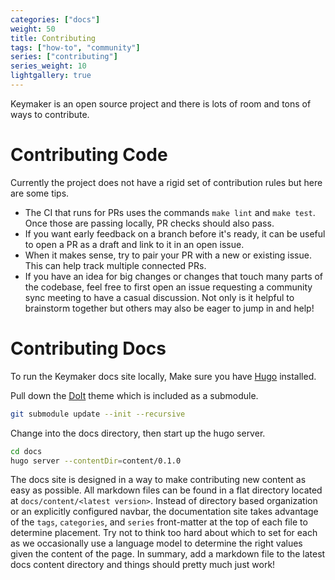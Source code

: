 ```yaml
---
categories: ["docs"]
weight: 50
title: Contributing
tags: ["how-to", "community"]
series: ["contributing"]
series_weight: 10
lightgallery: true
---
```


Keymaker is an open source project and there is lots of room and tons of ways to contribute.

# Contributing Code

Currently the project does not have a rigid set of contribution rules but here are some tips.

- The CI that runs for PRs uses the commands `make lint` and `make test`. Once those are passing locally, PR checks should also pass.
- If you want early feedback on a branch before it's ready, it can be useful to open a PR as a draft and link to it in an open issue.
- When it makes sense, try to pair your PR with a new or existing issue. This can help track multiple connected PRs.
- If you have an idea for big changes or changes that touch many parts of the codebase, feel free to first open an issue requesting
a community sync meeting to have a casual discussion. Not only is it helpful to brainstorm together but others may also be eager
to jump in and help!

# Contributing Docs

To run the Keymaker docs site locally, Make sure you have [Hugo](https://gohugo.io/installation/) installed.

Pull down the [DoIt](https://github.com/HEIGE-PCloud/DoIt) theme which is included as a submodule.
```sh
git submodule update --init --recursive
```

Change into the docs directory, then start up the hugo server.
```sh
cd docs
hugo server --contentDir=content/0.1.0
```

The docs site is designed in a way to make contributing new content as easy as possible. All markdown files can be found in
a flat directory located at `docs/content/<latest version>`. Instead of directory based organization or an explicitly configured navbar, the
documentation site takes advantage of the `tags`, `categories`, and `series` front-matter at the top of each file to determine placement. Try
not to think too hard about which to set for each as we occasionally use a language model to determine the right values given the content of the
page. In summary, add a markdown file to the latest docs content directory and things should pretty much just work!